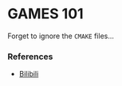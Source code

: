 # GAMES 101

Forget to ignore the `CMAKE` files...

### References
- [Bilibili](https://www.bilibili.com/video/BV1X7411F744/?vd_source=086040f0a7a965e1d2adee44a522d00d)
